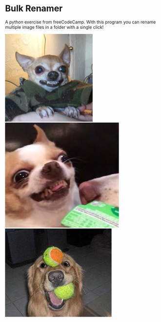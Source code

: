 # Bulk Renamer
 A python exercise from freeCodeCamp. With this program you can rename multiple image files in a folder with a single click!
 
![Dog1](https://github.com/Montevani/Bulk-Renamer/blob/main/GoodBoy.jpg)![Dog2](https://github.com/Montevani/Bulk-Renamer/blob/main/Dog.jpg)![Dog3](https://github.com/Montevani/Bulk-Renamer/blob/main/Pupperino.jpg)
